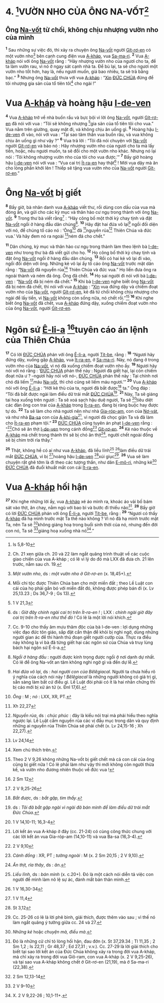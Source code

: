 # 4. [^1@-b6ae3034-e940-40ec-8393-da141f29d8dd]VƯỜN NHO CỦA ÔNG NA-VỐT[^1-b6ae3034-e940-40ec-8393-da141f29d8dd]

## Ông [Na-vốt]() từ chối, không chịu nhượng vườn nho của mình

<sup><b>1</b></sup> Sau những sự việc đó, thì xảy ra chuyện ông [Na-vốt]() người [Gít-rơ-en]() có một vườn nho[^2-b6ae3034-e940-40ec-8393-da141f29d8dd] bên cạnh cung điện vua [A-kháp](), vua [Sa-ma-ri](). <sup><b>2</b></sup> Vua [A-kháp]() nói với ông [Na-vốt]() rằng : “Hãy nhượng vườn nho của ngươi cho ta, để ta làm vườn rau, vì nó ở ngay sát cạnh nhà ta. Để bù lại, ta sẽ cho ngươi một vườn nho tốt hơn, hay là, nếu ngươi muốn, giá bao nhiêu, ta sẽ trả bằng bạc.” <sup><b>3</b></sup> Nhưng ông [Na-vốt]() thưa với vua [A-kháp]() : “[Xin]() [ĐỨC CHÚA]() đừng để tôi nhượng gia sản của tổ tiên tôi[^3-b6ae3034-e940-40ec-8393-da141f29d8dd] cho ngài !”

# Vua [A-kháp]() và hoàng hậu [I-de-ven]()

<sup><b>4</b></sup> Vua [A-kháp]() trở về nhà buồn rầu và bực bội vì lời ông [Na-vốt](), người [Gít-rơ-en]() đã nói với vua : “Tôi sẽ không nhượng [^2@-b6ae3034-e940-40ec-8393-da141f29d8dd]gia sản của tổ tiên tôi cho vua.” Vua nằm trên giường, quay mặt đi, và không chịu ăn uống gì. <sup><b>5</b></sup> Hoàng hậu [I-de-ven]() đi vào, nói với vua : “Tại sao tâm thần vua buồn rầu, và vua không chịu ăn uống gì như vậy ?” <sup><b>6</b></sup> Vua trả lời : “Tôi đã nói chuyện với [Na-vốt]() người [Gít-rơ-en]() và bảo nó : Hãy nhượng vườn nho của ngươi cho ta mà lấy tiền, hoặc, nếu ngươi muốn, ta sẽ đổi cho một vườn nho khác. Nhưng nó lại nói : ‘Tôi không nhượng vườn nho của tôi cho vua được.’” <sup><b>7</b></sup> Bấy giờ hoàng hậu [I-de-ven]() nói với vua : “Vua cai trị [Ít-ra-en]() hay thật[^4-b6ae3034-e940-40ec-8393-da141f29d8dd] ! Mời vua dậy mà ăn cho lòng phấn khởi lên ! Thiếp sẽ tặng vua vườn nho của [Na-vốt]() người [Gít-rơ-en]().”

# Ông [Na-vốt]() bị giết

<sup><b>8</b></sup> Bấy giờ, bà nhân danh vua [A-kháp]() viết thư, rồi dùng con dấu của vua mà đóng ấn, và gửi cho các kỳ mục và thân hào cư ngụ trong thành với ông [Na-vốt](). <sup><b>9</b></sup> Trong thư bà viết rằng[^5-b6ae3034-e940-40ec-8393-da141f29d8dd] : “Hãy công bố một thời kỳ chay tịnh và đặt [Na-vốt]() ngồi ở hàng đầu dân chúng[^6-b6ae3034-e940-40ec-8393-da141f29d8dd]. <sup><b>10</b></sup> Hãy đặt hai đứa vô lại[^7-b6ae3034-e940-40ec-8393-da141f29d8dd] ngồi đối diện với nó, để chúng tố cáo nó : ‘Ông[^8-b6ae3034-e940-40ec-8393-da141f29d8dd] đã [^3@-b6ae3034-e940-40ec-8393-da141f29d8dd]nguyền rủa[^9-b6ae3034-e940-40ec-8393-da141f29d8dd] Thiên Chúa và đức vua.’ Và hãy đem nó ra ngoài [^4@-b6ae3034-e940-40ec-8393-da141f29d8dd]ném đá cho chết.”

<sup><b>11</b></sup> Dân chúng, kỳ mục và thân hào cư ngụ trong thành làm theo lệnh bà [I-de-ven]() như trong thư bà đã viết gửi cho họ. <sup><b>12</b></sup> Họ công bố thời kỳ chay tịnh và đặt ông [Na-vốt]() ngồi ở hàng đầu dân chúng. <sup><b>13</b></sup> Rồi có hai kẻ vô lại đi vào, ngồi đối diện với ông. Những kẻ vô lại ấy tố cáo ông [Na-vốt]() trước mặt dân rằng : “[Na-vốt]() đã nguyền rủa[^10-b6ae3034-e940-40ec-8393-da141f29d8dd] Thiên Chúa và đức vua.” Họ liền đưa ông ra ngoài thành và ném đá ông. Ông đã chết. <sup><b>14</b></sup> Họ sai người đi nói với bà [I-de-ven]() : “[Na-vốt]() đã bị ném đá chết.” <sup><b>15</b></sup> Khi bà [I-de-ven]() nghe biết ông [Na-vốt]() đã bị ném đá chết, thì nói với vua [A-kháp]() : “[Xin]() vua đứng dậy và chiếm đoạt vườn nho của [Na-vốt](), người [Gít-rơ-en](), kẻ đã từ chối không chịu nhượng cho ngài để lấy tiền, vì [Na-vốt]() không còn sống nữa, nó chết rồi.”[^11-b6ae3034-e940-40ec-8393-da141f29d8dd] <sup><b>16</b></sup> Khi nghe biết ông [Na-vốt]() đã chết, vua [A-kháp]() đứng dậy, xuống chiếm đoạt vườn nho của ông [Na-vốt](), người [Gít-rơ-en]().

# Ngôn sứ [Ê-li-a]() [^5@-b6ae3034-e940-40ec-8393-da141f29d8dd]tuyên cáo án lệnh của Thiên Chúa

<sup><b>17</b></sup> Có lời [ĐỨC CHÚA]() phán với ông [Ê-li-a](), người [Tít-be](), rằng : <sup><b>18</b></sup> “Ngươi hãy đứng dậy, xuống gặp [A-kháp](), vua [Ít-ra-en](), ở [Sa-ma-ri](). Này, nó đang ở trong vườn nho của [Na-vốt](), vì nó đã xuống chiếm đoạt vườn nho ấy. <sup><b>19</b></sup> Ngươi hãy nói với nó rằng : ‘[ĐỨC CHÚA]() phán thế này : Ngươi đã giết hại, lại còn chiếm đoạt nữa ư ? –ngươi hãy nói với nó–, [ĐỨC CHÚA]() phán thế này : Tại chính nơi chó đã liếm [^6@-b6ae3034-e940-40ec-8393-da141f29d8dd]máu [Na-vốt](), thì chó cũng sẽ liếm máu ngươi.’” <sup><b>20</b></sup> Vua [A-kháp]() nói với ông [Ê-li-a]() : “Hỡi kẻ thù của ta, ngươi đã bắt được[^12-b6ae3034-e940-40ec-8393-da141f29d8dd] ta.” Ông đáp : “Tôi đã bắt được ngài làm điều dữ trái mắt [ĐỨC CHÚA]()[^13-b6ae3034-e940-40ec-8393-da141f29d8dd]. <sup><b>21</b></sup> Này, Ta sẽ giáng tai hoạ xuống trên ngươi : Ta sẽ xoá sạch hậu duệ ngươi, Ta sẽ [^7@-b6ae3034-e940-40ec-8393-da141f29d8dd]tiêu diệt các đàn ông con trai của [A-kháp]() trong [Ít-ra-en](), đang bị ràng buộc hay được tự do. <sup><b>22</b></sup> Ta sẽ làm cho nhà ngươi nên như nhà [Gia-róp-am](), con của [Nơ-vát](), và như nhà [Ba-sa]() con của [A-khi-gia]()[^14-b6ae3034-e940-40ec-8393-da141f29d8dd], vì ngươi đã chọc giận Ta và đã làm cho [Ít-ra-en]() phạm tội.” <sup><b>23</b></sup> [ĐỨC CHÚA]() cũng tuyên án phạt [I-de-ven]() rằng : “[^8@-b6ae3034-e940-40ec-8393-da141f29d8dd]Chó sẽ ăn thịt [I-de-ven]() trong cánh đồng[^15-b6ae3034-e940-40ec-8393-da141f29d8dd] [Gít-rơ-en](). <sup><b>24</b></sup> Kẻ nào thuộc về [A-kháp]() mà chết trong thành thì sẽ bị chó ăn thịt[^16-b6ae3034-e940-40ec-8393-da141f29d8dd], người chết ngoài đồng sẽ bị chim trời rỉa thây.”

<sup><b>25</b></sup> Thật, không hề có ai như vua [A-kháp](), đã liều lĩnh[^17-b6ae3034-e940-40ec-8393-da141f29d8dd] [^9@-b6ae3034-e940-40ec-8393-da141f29d8dd]làm điều dữ trái mắt [ĐỨC CHÚA](), vì bị [^10@-b6ae3034-e940-40ec-8393-da141f29d8dd]hoàng hậu [I-de-ven]() [^11@-b6ae3034-e940-40ec-8393-da141f29d8dd]xúi giục[^18-b6ae3034-e940-40ec-8393-da141f29d8dd]. <sup><b>26</b></sup> Vua sẽ làm chuyện rất ghê tởm là đi theo các tượng thần, như dân [E-mô-ri](), những kẻ[^19-b6ae3034-e940-40ec-8393-da141f29d8dd] [ĐỨC CHÚA]() đã đuổi khuất mắt con cái [Ít-ra-en]().

# Vua [A-kháp]() hối hận

<sup><b>27</b></sup> Khi nghe những lời ấy, vua [A-kháp]() xé áo mình ra, khoác áo vải bố bám sát vào thịt, ăn chay, nằm ngủ với bao bì và bước đi thiểu não[^20-b6ae3034-e940-40ec-8393-da141f29d8dd]. <sup><b>28</b></sup> Bấy giờ có lời [ĐỨC CHÚA]() phán với ông [Ê-li-a](), người [Tít-be](), rằng : <sup><b>29</b></sup> “Ngươi có thấy [A-kháp]() đã hạ mình trước mặt Ta thế nào không ? Vì nó đã hạ mình trước mặt Ta, nên Ta sẽ [^12@-b6ae3034-e940-40ec-8393-da141f29d8dd]không giáng hoạ trong buổi sinh thời của nó, nhưng đến đời con nó, Ta sẽ [^13@-b6ae3034-e940-40ec-8393-da141f29d8dd]giáng hoạ xuống nhà nó[^21-b6ae3034-e940-40ec-8393-da141f29d8dd].”

[^1-b6ae3034-e940-40ec-8393-da141f29d8dd]: Ch. 21 xen giữa ch. 20 và 22 làm ngắt quãng trình thuật về các cuộc giao chiến của vua A-kháp ; có lẽ vì lý do đó mà LXX đã đưa ch. 21 lên trước, nằm sau ch. 19.

[^2-b6ae3034-e940-40ec-8393-da141f29d8dd]: _Một vườn nho_, ds : _một vườn nho ở Gít-rơ-en_ (x. 18,45+).

[^3-b6ae3034-e940-40ec-8393-da141f29d8dd]: Mỗi chi tộc được Thiên Chúa ban cho một miền đất ; theo Lề Luật con cái của họ phải gắn bó với miền đất đó, không được phép bán đi (x. Lv 25,13.23 ; Ds 36,7-9 ; Gs 13).

[^4-b6ae3034-e940-40ec-8393-da141f29d8dd]: ds : _Giờ đây chính ngài cai trị trên Ít-ra-en !_ ; LXX : _chính ngài giờ đây cai trị trên Ít-ra-en như thế đó !_ Có lẽ là một lời nói khích.

[^5-b6ae3034-e940-40ec-8393-da141f29d8dd]: Cc. 9-10 cho thấy âm mưu thâm độc của bà I-de-ven : lợi dụng những việc đạo đức tôn giáo, sắp đặt cẩn thận để khỏi bị nghi ngờ, dùng những người gian ác để thi hành thủ đoạn giết người cướp của. Thực ra điều này không lạ vì bà đã từng giết hại các ngôn sứ của Chúa và truy lùng bách hại ngôn sứ Ê-li-a.

[^6-b6ae3034-e940-40ec-8393-da141f29d8dd]: _Ngồi ở hàng đầu_ : người được kính trọng được ngồi ở nơi danh dự nhất. Có lẽ để ông Na-vốt an tâm không nghi ngờ gì và đến dự lễ.

[^7-b6ae3034-e940-40ec-8393-da141f29d8dd]: _Hai đứa vô lại_, ds : _hai người con của Bêlêgiacal_. Người ta chưa hiểu rõ ý nghĩa của cách nói này ! _Bêlêgiacal_ là những người không có giá trị gì, sẵn sàng làm bất cứ điều gì. Lề Luật đòi phải có ít là hai nhân chứng thì bị cáo mới bị xử án tử (x. Đnl 17,6).

[^8-b6ae3034-e940-40ec-8393-da141f29d8dd]: _Ông_ : M ; _nó_ : LXX, XR, PT.

[^9-b6ae3034-e940-40ec-8393-da141f29d8dd]: _Nguyền rủa_, ds : _chúc phúc_ : đây là kiểu nói trại mà phải hiểu theo nghĩa ngược lại. Lề Luật cấm nguyền rủa các vị đầu mục trong dân và quy định những ai nguyền rủa Thiên Chúa sẽ phải chết (x. Lv 24,15-16 ; Xh 22,27).

[^10-b6ae3034-e940-40ec-8393-da141f29d8dd]: Xem chú thích trên.

[^11-b6ae3034-e940-40ec-8393-da141f29d8dd]: Theo 2 V 9,26 không những Na-vốt bị giết chết mà cả con cái của ông cũng bị giết nữa ! Có lẽ phải làm như vậy thì mới không còn người thừa kế, và vườn nho đương nhiên thuộc về đức vua !

[^12-b6ae3034-e940-40ec-8393-da141f29d8dd]: _Bắt được_, ds : _bắt gặp, tìm thấy_.

[^13-b6ae3034-e940-40ec-8393-da141f29d8dd]: ds : _Tôi đã bắt gặp ngài vì ngài đã bán mình để làm điều dữ trái mắt Đức Chúa_.

[^14-b6ae3034-e940-40ec-8393-da141f29d8dd]: Lời kết án vua A-kháp ở đây (cc. 21-24) có cùng công thức chung với các lời kết án vua Gia-róp-am (14,10-11) và vua Ba-sa (16,3-4).

[^15-b6ae3034-e940-40ec-8393-da141f29d8dd]: _Cánh đồng_ : XR, PT ; _tường ngoài_ : M (x. 2 Sm 20,15 ; 2 V 9,10).

[^16-b6ae3034-e940-40ec-8393-da141f29d8dd]: _Ăn thịt, rỉa thây_, ds : _ăn_.

[^17-b6ae3034-e940-40ec-8393-da141f29d8dd]: _Liều lĩnh_, ds : _bán mình_ (x. c.20+). Đó là một cách nói diễn tả việc con người để mình làm nô lệ sự ác, đánh mất bản thân mình.

[^18-b6ae3034-e940-40ec-8393-da141f29d8dd]: Cc. 25-26 có lẽ là lời phê bình, giải thích, được thêm vào sau ; vì thế nó làm ngắt quãng ý tưởng giữa cc. 24 và 27.

[^19-b6ae3034-e940-40ec-8393-da141f29d8dd]: _Những kẻ_ hoặc _chuyện mà, điều mà_.

[^20-b6ae3034-e940-40ec-8393-da141f29d8dd]: Đó là những cử chỉ tỏ lòng hối hận, đau đớn (x. St 37,29.34 ; Tl 11,35 ; 2 Sm 1,2 ; Is 22,11 ; Gr 48,37 ; Ed 27,31 ; v.v.). Cc. 27-29 là lời giải thích cho biết tại sao lời kết án của Đức Chúa không xảy ra trong đời vua A-kháp, mà chỉ xảy ra trong đời vua Giô-ram, con vua A-kháp (x. 2 V 9,25-26), và tại sao vua A-kháp không chết ở Gít-rơ-en (21,19), mà ở Sa-ma-ri (22,38).

[^21-b6ae3034-e940-40ec-8393-da141f29d8dd]: X. 2 V 9,22-26 ; 10,1-11+.

[^1@-b6ae3034-e940-40ec-8393-da141f29d8dd]: Is 5,8-10

[^2@-b6ae3034-e940-40ec-8393-da141f29d8dd]: 1 V 21,3

[^3@-b6ae3034-e940-40ec-8393-da141f29d8dd]: Xh 22,27

[^4@-b6ae3034-e940-40ec-8393-da141f29d8dd]: Lv 24,14

[^5@-b6ae3034-e940-40ec-8393-da141f29d8dd]: 2 Sm 12

[^6@-b6ae3034-e940-40ec-8393-da141f29d8dd]: 2 V 9,25-26

[^7@-b6ae3034-e940-40ec-8393-da141f29d8dd]: 1 V 14,10-11; 16,3-4

[^8@-b6ae3034-e940-40ec-8393-da141f29d8dd]: 2 V 9,10

[^9@-b6ae3034-e940-40ec-8393-da141f29d8dd]: 1 V 16,30-34

[^10@-b6ae3034-e940-40ec-8393-da141f29d8dd]: 1 V 11,4

[^11@-b6ae3034-e940-40ec-8393-da141f29d8dd]: St 3,12

[^12@-b6ae3034-e940-40ec-8393-da141f29d8dd]: 2 Sm 12,13-14

[^13@-b6ae3034-e940-40ec-8393-da141f29d8dd]: 2 V 9–10
